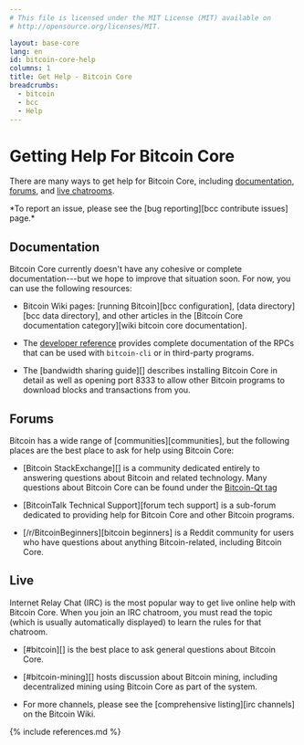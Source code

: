 ```yaml
---
# This file is licensed under the MIT License (MIT) available on
# http://opensource.org/licenses/MIT.

layout: base-core
lang: en
id: bitcoin-core-help
columns: 1
title: Get Help - Bitcoin Core
breadcrumbs:
  - bitcoin
  - bcc
  - Help
---
```


<div class="hero">
<div class="container hero-container" markdown="block">

# Getting Help For Bitcoin Core
</div>
</div>

<div class="bitcore-content">
<div class="container" markdown="block">

There are many ways to get help for Bitcoin Core, including
[documentation](#documentation), [forums](#forums), and [live chatrooms](#live).


<div class="warning" markdown="block">
*To report an issue, please see the [bug reporting][bcc contribute issues] page.*
</div>

## Documentation

Bitcoin Core currently doesn't have any cohesive or complete
documentation---but we hope to improve that situation soon. For now, you
can use the following resources:

- Bitcoin Wiki pages: [running Bitcoin][bcc configuration], [data
  directory][bcc data directory], and other articles in the [Bitcoin
  Core documentation category][wiki bitcoin core documentation].

- The [developer reference](https://developer.bitcoin.org/reference/rpc/) provides complete documentation of the
  RPCs that can be used with `bitcoin-cli` or in third-party programs.

- The [bandwidth sharing guide][] describes installing Bitcoin Core in
  detail as well as opening port 8333 to allow other Bitcoin programs to
  download blocks and transactions from you.

## Forums

Bitcoin has a wide range of [communities][communities], but the following places
are the best place to ask for help using Bitcoin Core:

- [Bitcoin StackExchange][] is a community dedicated entirely to
  answering questions about Bitcoin and related technology.  Many
  questions about Bitcoin Core can be found under the [Bitcoin-Qt
  tag](http://bitcoin.stackexchange.com/questions/tagged/bitcoin-qt)

- [BitcoinTalk Technical Support][forum tech support] is a
  sub-forum dedicated to providing help for Bitcoin Core and other
  Bitcoin programs.

- [/r/BitcoinBeginners][bitcoin beginners] is a Reddit community for
  users who have questions about anything Bitcoin-related, including
  Bitcoin Core.

## Live

Internet Relay Chat (IRC) is the most popular way to get live online
help with Bitcoin Core. When you join an IRC chatroom, you must read
the topic (which is usually automatically displayed) to learn the rules
for that chatroom.

- [#bitcoin][] is the best place to ask general questions about
  Bitcoin Core.

- [#bitcoin-mining][] hosts discussion about Bitcoin mining, including
  decentralized mining using Bitcoin Core as part of the system.

- For more channels, please see the [comprehensive listing][irc channels]
  on the Bitcoin Wiki.

{% include references.md %}

</div>
</div>

